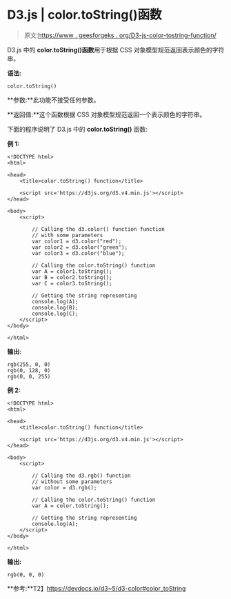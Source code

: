 # D3.js | color.toString()函数

> 原文:[https://www . geesforgeks . org/D3-js-color-tostring-function/](https://www.geeksforgeeks.org/d3-js-color-tostring-function/)

D3.js 中的 **color.toString()函数**用于根据 CSS 对象模型规范返回表示颜色的字符串。

**语法:**

```
color.toString()
```

**参数:**此功能不接受任何参数。

**返回值:**这个函数根据 CSS 对象模型规范返回一个表示颜色的字符串。

下面的程序说明了 D3.js 中的 **color.toString()** 函数:

**例 1:**

```
<!DOCTYPE html>
<html>

<head>
    <title>color.toString() function</title>

    <script src='https://d3js.org/d3.v4.min.js'></script>
</head>

<body>
    <script>

        // Calling the d3.color() function function
        // with some parameters
        var color1 = d3.color("red");
        var color2 = d3.color("green");
        var color3 = d3.color("blue");

        // Calling the color.toString() function
        var A = color1.toString();
        var B = color2.toString();
        var C = color3.toString();

        // Getting the string representing
        console.log(A);
        console.log(B);
        console.log(C);
    </script>
</body>

</html>
```

**输出:**

```
rgb(255, 0, 0)
rgb(0, 128, 0)
rgb(0, 0, 255)

```

**例 2:**

```
<!DOCTYPE html>
<html>

<head>
    <title>color.toString() function</title>

    <script src='https://d3js.org/d3.v4.min.js'></script>
</head>

<body>
    <script>

        // Calling the d3.rgb() function
        // without some parameters
        var color = d3.rgb();

        // Calling the color.toString() function
        var A = color.toString();

        // Getting the string representing
        console.log(A);
    </script>
</body>

</html>
```

**输出:**

```
rgb(0, 0, 0)

```

**参考:**T2】https://devdocs.io/d3~5/d3-color#color_toString
